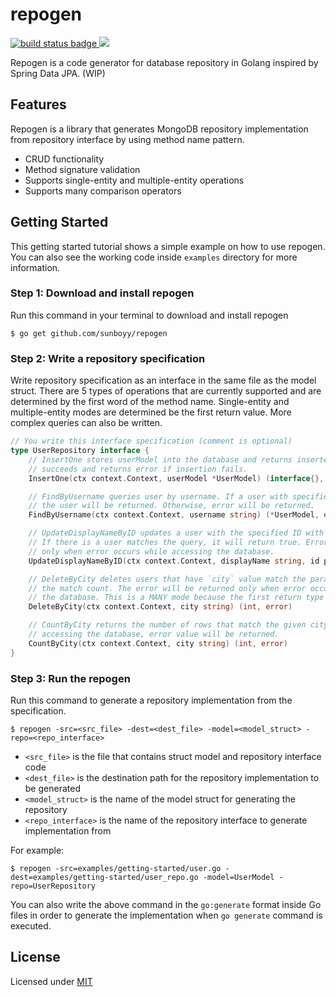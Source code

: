 # repogen

<a href="https://github.com/sunboyy/repogen/actions?query=workflow%3Abuild">
    <img src="https://github.com/sunboyy/repogen/workflows/build/badge.svg" alt="build status badge">
</a>
<a href="https://codecov.io/gh/sunboyy/repogen">
    <img src="https://codecov.io/gh/sunboyy/repogen/branch/main/graph/badge.svg?token=9BD5Y8X7NO"/>
</a>

Repogen is a code generator for database repository in Golang inspired by Spring Data JPA. (WIP)

## Features

Repogen is a library that generates MongoDB repository implementation from repository interface by using method name pattern.

- CRUD functionality
- Method signature validation
- Supports single-entity and multiple-entity operations
- Supports many comparison operators

## Getting Started

This getting started tutorial shows a simple example on how to use repogen. You can also see the working code inside `examples` directory for more information.

### Step 1: Download and install repogen

Run this command in your terminal to download and install repogen

```
$ go get github.com/sunboyy/repogen
```

### Step 2: Write a repository specification

Write repository specification as an interface in the same file as the model struct. There are 5 types of operations that are currently supported and are determined by the first word of the method name. Single-entity and multiple-entity modes are determined be the first return value. More complex queries can also be written.

```go
// You write this interface specification (comment is optional)
type UserRepository interface {
	// InsertOne stores userModel into the database and returns inserted ID if insertion
	// succeeds and returns error if insertion fails.
	InsertOne(ctx context.Context, userModel *UserModel) (interface{}, error)

	// FindByUsername queries user by username. If a user with specified username exists,
	// the user will be returned. Otherwise, error will be returned.
	FindByUsername(ctx context.Context, username string) (*UserModel, error)

	// UpdateDisplayNameByID updates a user with the specified ID with a new display name.
	// If there is a user matches the query, it will return true. Error will be returned
	// only when error occurs while accessing the database.
	UpdateDisplayNameByID(ctx context.Context, displayName string, id primitive.ObjectID) (bool, error)

	// DeleteByCity deletes users that have `city` value match the parameter and returns
	// the match count. The error will be returned only when error occurs while accessing
	// the database. This is a MANY mode because the first return type is an integer.
	DeleteByCity(ctx context.Context, city string) (int, error)

	// CountByCity returns the number of rows that match the given city parameter. If an error occurs while
	// accessing the database, error value will be returned.
	CountByCity(ctx context.Context, city string) (int, error)
}
```

### Step 3: Run the repogen

Run this command to generate a repository implementation from the specification.

```
$ repogen -src=<src_file> -dest=<dest_file> -model=<model_struct> -repo=<repo_interface>
```

- `<src_file>` is the file that contains struct model and repository interface code
- `<dest_file>` is the destination path for the repository implementation to be generated
- `<model_struct>` is the name of the model struct for generating the repository
- `<repo_interface>` is the name of the repository interface to generate implementation from

For example:

```
$ repogen -src=examples/getting-started/user.go -dest=examples/getting-started/user_repo.go -model=UserModel -repo=UserRepository
```

You can also write the above command in the `go:generate` format inside Go files in order to generate the implementation when `go generate` command is executed.

## License

Licensed under [MIT](https://github.com/sunboyy/repogen/blob/main/LICENSE)
